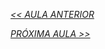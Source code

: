 *[<< AULA ANTERIOR](https://github.com/pvreboucas/docker/blob/aula-1/aulas/1-introducao.md)*


*[PRÓXIMA AULA >>]()*
